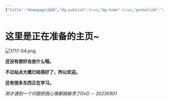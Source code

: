 ```yaml
---
{"title":"Homepage|QAQ","dg-publish":true,"dg-home":true,"permalink":"/homepage/hi-there/","tags":["gardenEntry"],"dgPassFrontmatter":true,"created":"","updated":""}
---
```


这里是正在准备的主页~
===
![1717-04.png](https://img.xhacgn.com/images/2023/08/31/1717-04.png)

**还没有想好会放什么哦。**

**不过站点大概已经搭好了，所以欢迎。**

**还有很多东西正在学习。**

*刚才遇到一个问题把我心情都搞崩溃了OvO -- 20230901*